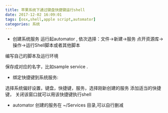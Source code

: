 ```yaml
---
title: 苹果系统下通过键盘快捷键运行shell
date: 2017-12-02 16:09:01
tags: [osx,shell,apple script,automator]
categories: 系统
---
```



* 创建系统服务
运行起automator ,
依次选择：文件->新建->服务
点开资源库->操作->运行Shell脚本或者其他脚本

编写自己的脚本及运行环境

保存成对应的名字，比如sample service .


* 绑定快捷键到系统服务:

选择系统偏好设置，键盘，快捷键，服务，选择刚新创建的服务
添加适当的快捷键，
关闭该窗口就可以用该快捷键执行shell


* automator 创建的服务在 ~/Services 目录,可以自行删减
